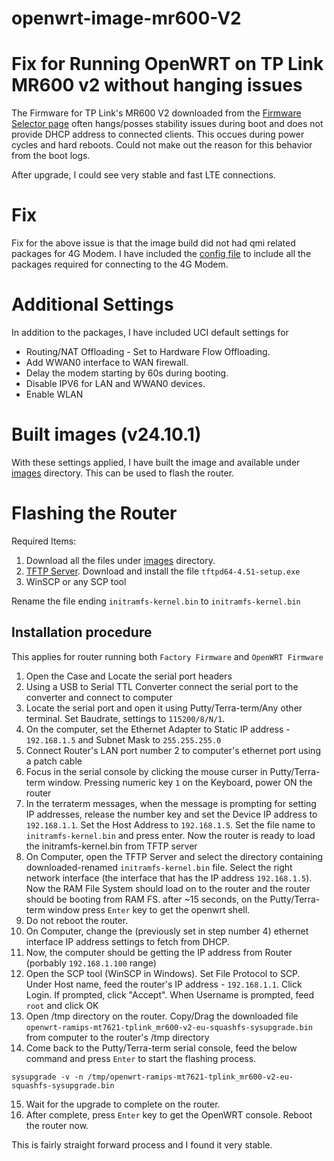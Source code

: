# openwrt-image-mr600-V2
# Fix for Running OpenWRT on TP Link MR600 v2 without hanging issues
The Firmware for TP Link's MR600 V2 downloaded from the [Firmware Selector page](https://firmware-selector.openwrt.org/) often hangs/posses stability issues during boot and does not provide DHCP address to connected clients. This occues during power cycles and hard reboots. Could not make out the reason for this behavior from the boot logs. 

After upgrade, I could see very stable and fast LTE connections. 

# Fix
Fix for the above issue is that the image build did not had qmi related packages for 4G Modem. I have included the [config file](/.config) to include all the packages required for connecting to the 4G Modem.

# Additional Settings
In addition to the packages, I have included UCI default settings for 
- Routing/NAT Offloading - Set to Hardware Flow Offloading.
- Add WWAN0 interface to WAN firewall. 
- Delay the modem starting by 60s during booting.
- Disable IPV6 for LAN and WWAN0 devices. 
- Enable WLAN

# Built images (v24.10.1)
With these settings applied, I have built the image and available under [images](/images) directory. This can be used to flash the router.

# Flashing the Router
Required Items: 
1. Download all the files under [images](/images) directory. 
2. [TFTP Server](https://tftpd64.software.informer.com/download/). Download and install the file `tftpd64-4.51-setup.exe`
3. WinSCP or any SCP tool

Rename the file ending `initramfs-kernel.bin` to `initramfs-kernel.bin`
## Installation procedure
This applies for router running both `Factory Firmware` and `OpenWRT Firmware`

1. Open the Case and Locate the serial port headers
2. Using a USB to Serial TTL Converter connect the serial port to the converter and connect to computer
3. Locate the serial port and open it using Putty/Terra-term/Any other terminal. Set Baudrate, settings to `115200/8/N/1`. 
4. On the computer, set the Ethernet Adapter to Static IP address - `192.168.1.5` and Subnet Mask to `255.255.255.0`
5. Connect Router's LAN port number 2 to computer's ethernet port using a patch cable
6. Focus in the serial console by clicking the mouse curser in Putty/Terra-term window. Pressing numeric key `1` on the Keyboard, power ON the router
7. In the terraterm messages, when the message is prompting for setting IP addresses, release the number key and set the Device IP address to `192.168.1.1`. Set the Host Address to `192.168.1.5`. Set the file name to `initramfs-kernel.bin` and press enter. Now the router is ready to load the initramfs-kernel.bin from TFTP server
8. On Computer, open the TFTP Server and select the directory containing downloaded-renamed `initramfs-kernel.bin` file. Select the right network interface (the interface that has the IP address `192.168.1.5`). Now the RAM File System should load on to the router and the router should be booting from RAM FS. after ~15 seconds, on the Putty/Terra-term window press `Enter` key to get the openwrt shell. 
9. Do not reboot the router. 
10. On Computer, change the (previously set in step number 4)  ethernet interface IP address settings to fetch from DHCP. 
11. Now, the computer should be getting the IP address from Router (porbably `192.168.1.100` range)
12. Open the SCP tool (WinSCP in Windows). Set File Protocol to SCP. Under Host name, feed the router's IP address - `192.168.1.1`. Click Login. If prompted, click "Accept". When Username is prompted, feed `root` and click OK
13. Open /tmp directory on the router. Copy/Drag the downloaded file `openwrt-ramips-mt7621-tplink_mr600-v2-eu-squashfs-sysupgrade.bin` from computer to the router's /tmp directory
14. Come back to the Putty/Terra-term serial console, feed the below command and press `Enter` to start the flashing process. 
```
sysupgrade -v -n /tmp/openwrt-ramips-mt7621-tplink_mr600-v2-eu-squashfs-sysupgrade.bin
```
15. Wait for the upgrade to complete on the router. 
16. After complete, press `Enter` key to get the OpenWRT console. Reboot the router now.

This is fairly straight forward process and I found it very stable. 

